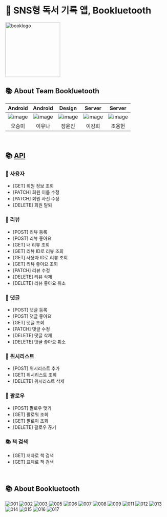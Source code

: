 # 📕 SNS형 독서 기록 앱, Bookluetooth
<img width="171" alt="booklogo" src="https://user-images.githubusercontent.com/79368467/221818269-92741bb3-7f20-422b-a399-8a210543ebc1.png">

</br>

## 📚 About Team Bookluetooth
| Android | Android | Design | Server | Server |
|:----:|:----:|:----:|:----:|:----:|  
| ![image](https://user-images.githubusercontent.com/79368467/221369882-4c9f3b10-b96d-4ff0-b867-5d96f31b44fd.png) | ![image](https://user-images.githubusercontent.com/79368467/221369845-9e061ef5-515b-42ef-93f3-b26e81d026b6.png) | ![image](https://user-images.githubusercontent.com/79368467/221369868-1ed05deb-bd13-4349-be48-26f6ac8351c1.png) | ![image](https://user-images.githubusercontent.com/79368467/221369903-0bae6d09-b1c7-4e76-b2bb-91b971ec81fc.png) | ![image](https://user-images.githubusercontent.com/79368467/221369896-51973073-48d4-4a87-be73-887fcc1da28e.png) |
| 오승미 | 이유나 | 장윤진 | 이강희 | 조용헌 |  

</br>

## 📚 [API](https://github.com/quiet-honey/Bookluetooth_Backend/wiki)
### 📕 사용자
- [GET] 회원 정보 조회
- [PATCH] 회원 이름 수정
- [PATCH] 회원 사진 수정
- [DELETE] 회원 탈퇴

### 📙 리뷰
- [POST] 리뷰 등록
- [POST] 리뷰 좋아요
- [GET] 내 리뷰 조회
- [GET] 리뷰 ID로 리뷰 조회
- [GET] 사용자 ID로 리뷰 조회
- [GET] 리뷰 좋아요 조회
- [PATCH] 리뷰 수정
- [DELETE] 리뷰 삭제
- [DELETE] 리뷰 좋아요 취소

### 📒 댓글
- [POST] 댓글 등록
- [POST] 댓글 좋아요
- [GET] 댓글 조회
- [PATCH] 댓글 수정
- [DELETE] 댓글 삭제
- [DELETE] 댓글 좋아요 취소

### 📗 위시리스트
- [POST] 위시리스트 추가
- [GET] 위시리스트 조회
- [DELETE] 위시리스트 삭제

### 📘 팔로우
- [POST] 팔로우 맺기
- [GET] 팔로워 조회
- [GET] 팔로이 조회
- [DELETE] 팔로우 끊기

### 📚 책 검색
- [GET] 저자로 책 검색
- [GET] 표제로 책 검색

</br>

## 📚 About Bookluetooth
![001](https://user-images.githubusercontent.com/79368467/221361532-27a3d7e1-ea03-449c-a5f2-c2fadfa689ca.png)
![002](https://user-images.githubusercontent.com/79368467/221361538-00ffbdc9-9372-4b5a-a6da-445640e87115.png)
![003](https://user-images.githubusercontent.com/79368467/221361544-8055a3c4-9725-45e6-ae64-a2f5fbd330c1.png)
![005](https://user-images.githubusercontent.com/79368467/221361549-f0471f80-e12d-4c48-aa40-7f6649709e2f.png)
![006](https://user-images.githubusercontent.com/79368467/221361550-d505e30c-7a98-48d1-8bf7-b0ea78aecdbf.png)
![007](https://user-images.githubusercontent.com/79368467/221361551-1a9333a7-1e14-4192-b6a8-0bd64c72bdae.png)
![008](https://user-images.githubusercontent.com/79368467/221361552-11cd4c62-5334-476f-9c78-94ad7c4af3d7.png)
![009](https://user-images.githubusercontent.com/79368467/221361553-e180853d-b3a2-4fc0-bb32-c33ada246c12.png)
![011](https://user-images.githubusercontent.com/79368467/221361555-77f675a3-43f1-4778-bb50-10c550685aef.png)
![012](https://user-images.githubusercontent.com/79368467/221361556-2bcde835-bbfc-49e1-91d4-185ca52c7cda.png)
![013](https://user-images.githubusercontent.com/79368467/221361557-99923939-cc28-4b44-9815-d420544a1565.png)
![014](https://user-images.githubusercontent.com/79368467/221361558-c984f482-822a-4ad9-ac8d-8dab85688758.png)
![015](https://user-images.githubusercontent.com/79368467/221361560-ba57fa9e-61b1-4b40-b03c-0d2f2eb2a14c.png)
![016](https://user-images.githubusercontent.com/79368467/221361562-2b5b7100-5f64-4826-a597-fc17e566128d.png)
![017](https://user-images.githubusercontent.com/79368467/221361563-d906834d-2e95-4dec-b51e-b244b5daa9a8.png)
